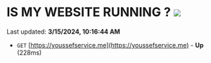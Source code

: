 # IS MY WEBSITE RUNNING ? [![](https://img.shields.io/static/v1?label=Sponsor&message=%E2%9D%A4&logo=GitHub&color=%23fe8e86)](https://github.com/sponsors/<username>)

Last updated: **3/15/2024, 10:16:44 AM**

- `GET` [https://youssefservice.me](https://youssefservice.me) - **Up** (228ms)
